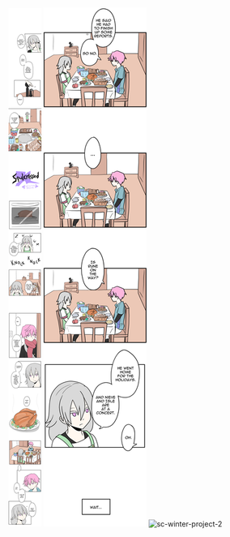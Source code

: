 <style>
  .px-3 {
    padding-right: 0px !important;
    padding-left: 0px !important;
}
</style>
<img src="sc-winter-project-1.png" alt="sc-winter-project-1">
<img src="sc-winter-project-1.5.png" alt="sc-winter-project-1.5">
<img src="sc-winter-project-2.png" alt="sc-winter-project-2">
